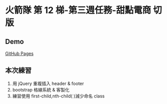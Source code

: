 # 火箭隊 第 12 梯-第三週任務-甜點電商 切版

## Demo

[GitHub Pages](https://woowooyong.github.io/Team-Rocket-12th-week3-Sweetaste/)

## 本次練習

1. 用 jQuery 重複插入 header & footer
2. bootstrap 格線系統 & 客製化
3. 練習使用 first-child,nth-child( )減少命名 class

